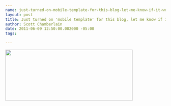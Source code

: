 ```yaml
--- 
name: just-turned-on-mobile-template-for-this-blog-let-me-know-if-it-works
layout: post
title: Just turned on 'mobile template' for this blog, let me know if it works
author: Scott Chamberlain
date: 2011-06-09 12:50:00.002000 -05:00
tags: 

---
```

<div class="separator" style="clear: both; text-align: center;"><a href="http://f.cl.ly/items/0V2S0T1k3X3G2p0W2p1e/Screen%20shot%202011-06-09%20at%2012.49.15%20PM.png" imageanchor="1" style="clear: left; float: left; margin-bottom: 1em; margin-right: 1em;"><img border="0" height="161" src="http://f.cl.ly/items/0V2S0T1k3X3G2p0W2p1e/Screen%20shot%202011-06-09%20at%2012.49.15%20PM.png" width="400" /></a></div>
